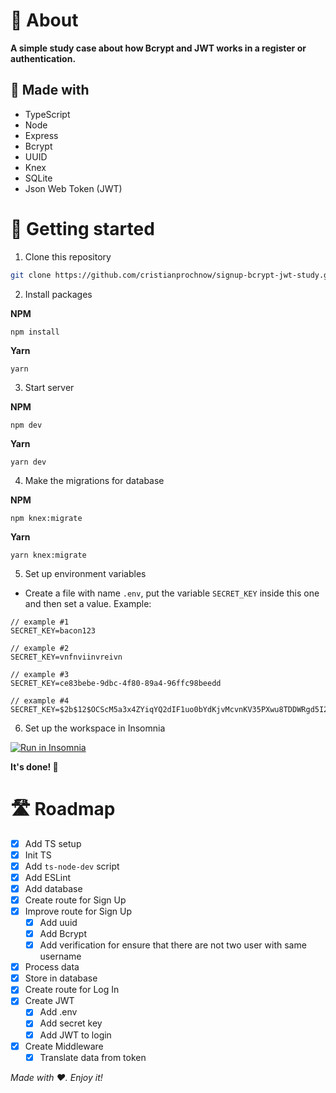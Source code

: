 # 📖 About

**A simple study case about how Bcrypt and JWT works in a register or authentication.**

## 🧰 Made with

- TypeScript
- Node
- Express
- Bcrypt
- UUID
- Knex
- SQLite
- Json Web Token (JWT)

# 🏁 Getting started

1. Clone this repository
```bash
git clone https://github.com/cristianprochnow/signup-bcrypt-jwt-study.git
```

2. Install packages

**NPM**
```
npm install
```
**Yarn**
```
yarn
```

3. Start server

**NPM**
```
npm dev
```
**Yarn**
```
yarn dev
```

4. Make the migrations for database

**NPM**
```
npm knex:migrate
```
**Yarn**
```
yarn knex:migrate
```

5. Set up environment variables

- Create a file with name `.env`, put the variable `SECRET_KEY` inside this one and then set a value. Example:
```
// example #1
SECRET_KEY=bacon123

// example #2
SECRET_KEY=vnfnviinvreivn

// example #3
SECRET_KEY=ce83bebe-9dbc-4f80-89a4-96ffc98beedd

// example #4
SECRET_KEY=$2b$12$OCScM5a3x4ZYiqYQ2dIF1uo0bYdKjvMcvnKV35PXwu8TDDWRgd5I2
```

6. Set up the workspace in Insomnia

[![Run in Insomnia][imsomnia-button]][insomnia-url]

**It's done! 🎉**

# 🛣 Roadmap

- [x] Add TS setup
- [x] Init TS
- [x] Add `ts-node-dev` script
- [x] Add ESLint
- [x] Add database
- [x] Create route for Sign Up
- [x] Improve route for Sign Up
  - [x] Add uuid
  - [x] Add Bcrypt
  - [x] Add verification for ensure that there are not two user with same username
- [x] Process data
- [x] Store in database
- [x] Create route for Log In
- [x] Create JWT
  - [x] Add .env
  - [x] Add secret key
  - [x] Add JWT to login
- [x] Create Middleware
  - [x] Translate data from token

_Made with ♥. Enjoy it!_

[imsomnia-button]: https://insomnia.rest/images/run.svg
[insomnia-url]: https://insomnia.rest/run/?label=SignupBcrypt&uri=https%3A%2F%2Fgithub.com%2Fcristianprochnow%2Fsignup-bcrypt-jwt-study%2Fblob%2Fmaster%2FInsomnia.json
